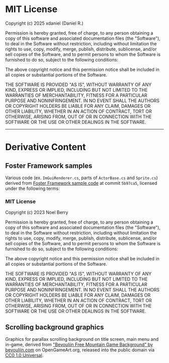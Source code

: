 # MIT License

Copyright (c) 2025 xdaniel (Daniel R.)

Permission is hereby granted, free of charge, to any person obtaining a copy
of this software and associated documentation files (the "Software"), to deal
in the Software without restriction, including without limitation the rights
to use, copy, modify, merge, publish, distribute, sublicense, and/or sell
copies of the Software, and to permit persons to whom the Software is
furnished to do so, subject to the following conditions:

The above copyright notice and this permission notice shall be included in all
copies or substantial portions of the Software.

THE SOFTWARE IS PROVIDED "AS IS", WITHOUT WARRANTY OF ANY KIND, EXPRESS OR
IMPLIED, INCLUDING BUT NOT LIMITED TO THE WARRANTIES OF MERCHANTABILITY,
FITNESS FOR A PARTICULAR PURPOSE AND NONINFRINGEMENT. IN NO EVENT SHALL THE
AUTHORS OR COPYRIGHT HOLDERS BE LIABLE FOR ANY CLAIM, DAMAGES OR OTHER
LIABILITY, WHETHER IN AN ACTION OF CONTRACT, TORT OR OTHERWISE, ARISING FROM,
OUT OF OR IN CONNECTION WITH THE SOFTWARE OR THE USE OR OTHER DEALINGS IN THE
SOFTWARE.

---

# Derivative Content

## Foster Framework samples

Various code (ex. ``ImGuiRenderer.cs``, parts of ``ActorBase.cs`` and ``Sprite.cs``) derived from [Foster Framework sample code](https://github.com/FosterFramework/Samples/commit/5b97ca5329e61768f85a45d655da5df7f882519d) at commit ``5b97ca5``, licensed under the following terms:

### MIT License

Copyright (c) 2023 Noel Berry

Permission is hereby granted, free of charge, to any person obtaining a copy
of this software and associated documentation files (the "Software"), to deal
in the Software without restriction, including without limitation the rights
to use, copy, modify, merge, publish, distribute, sublicense, and/or sell
copies of the Software, and to permit persons to whom the Software is
furnished to do so, subject to the following conditions:

The above copyright notice and this permission notice shall be included in all
copies or substantial portions of the Software.

THE SOFTWARE IS PROVIDED "AS IS", WITHOUT WARRANTY OF ANY KIND, EXPRESS OR
IMPLIED, INCLUDING BUT NOT LIMITED TO THE WARRANTIES OF MERCHANTABILITY,
FITNESS FOR A PARTICULAR PURPOSE AND NONINFRINGEMENT. IN NO EVENT SHALL THE
AUTHORS OR COPYRIGHT HOLDERS BE LIABLE FOR ANY CLAIM, DAMAGES OR OTHER
LIABILITY, WHETHER IN AN ACTION OF CONTRACT, TORT OR OTHERWISE, ARISING FROM,
OUT OF OR IN CONNECTION WITH THE SOFTWARE OR THE USE OR OTHER DEALINGS IN THE
SOFTWARE.

## Scrolling background graphics

Graphics for parallax scrolling background on title screen, main menu and in-game, derived from ["Bevouliin Free Mountain Game Background" by bevouliin.com](https://opengameart.org/content/bevouliin-free-mountain-game-background) on OpenGameArt.org, released into the public domain via [CC0 1.0 Universal](https://creativecommons.org/publicdomain/zero/1.0/).
